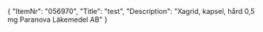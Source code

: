 {
  "ItemNr": "056970",
  "Title": "test",
  "Description": "Xagrid, kapsel, hård 0,5 mg Paranova Läkemedel AB"
}